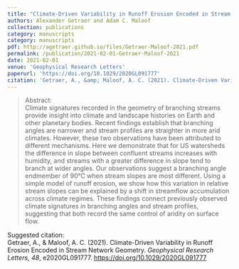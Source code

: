 ```yaml
---
title: "Climate-Driven Variability in Runoff Erosion Encoded in Stream Network Geometry"
authors: Alexander Getraer and Adam C. Maloof
collection: publications
category: manuscripts
category: manuscripts
pdf: http://agetraer.github.io/files/Getraer-Maloof-2021.pdf
permalink: /publication/2021-02-01-Getraer-Maloof-2021
date: 2021-02-01
venue: 'Geophysical Research Letters'
paperurl: 'https://doi.org/10.1029/2020GL091777'
citation: 'Getraer, A., &amp; Maloof, A. C. (2021). Climate-Driven Variability in Runoff Erosion Encoded in Stream Network Geometry. <i>Geophysical Research Letters, 48</i>, e2020GL091777. https://doi.org/10.1029/2020GL091777'
---
```

>Abstract: <br/>Climate signatures recorded in the geometry of branching streams provide insight into climate and landscape histories on Earth and other planetary bodies. Recent findings establish that branching angles are narrower and stream profiles are straighter in more arid climates. However, these two observations have been attributed to different mechanisms. Here we demonstrate that for US watersheds the difference in slope between confluent streams increases with humidity, and streams with a greater difference in slope tend to branch at wider angles. Our observations suggest a branching angle endmember of 90℃ when stream slopes are most different. Using a simple model of runoff erosion, we show how this variation in relative stream slopes can be explained by a shift in streamflow accumulation across climate regimes. These findings connect previously observed climate signatures in branching angles and stream profiles, suggesting that both record the same control of aridity on surface flow.

 Suggested citation: <br/>Getraer, A., & Maloof, A. C. (2021). Climate-Driven Variability in Runoff Erosion Encoded in Stream Network Geometry. <i>Geophysical Research Letters, 48</i>, e2020GL091777. https://doi.org/10.1029/2020GL091777